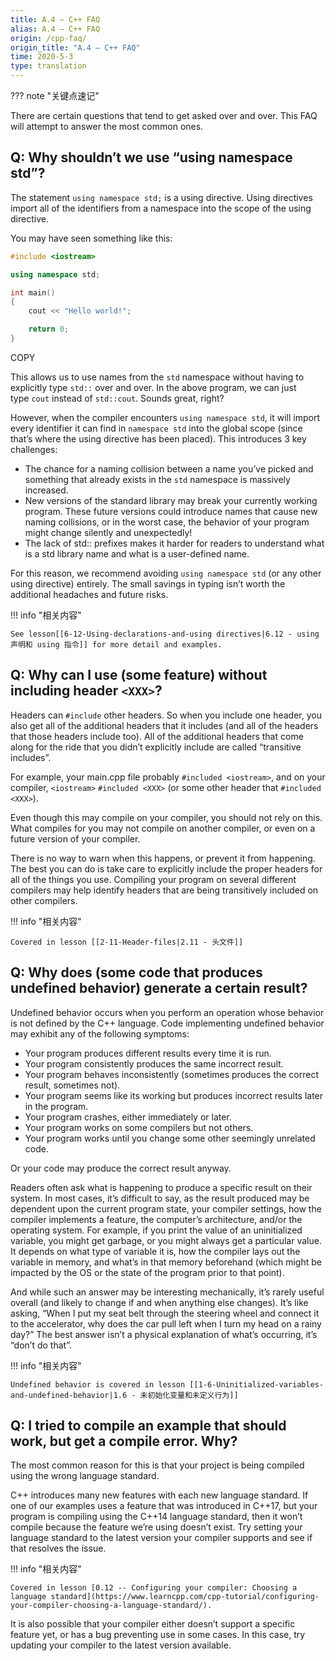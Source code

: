 ```yaml
---
title: A.4 — C++ FAQ
alias: A.4 — C++ FAQ
origin: /cpp-faq/
origin_title: "A.4 — C++ FAQ"
time: 2020-5-3
type: translation
---
```


??? note "关键点速记"
	


There are certain questions that tend to get asked over and over. This FAQ will attempt to answer the most common ones.

## Q: Why shouldn’t we use “using namespace std”? 

The statement `using namespace std;` is a using directive. Using directives import all of the identifiers from a namespace into the scope of the using directive.

You may have seen something like this:

```cpp
#include <iostream>

using namespace std;

int main()
{
    cout << "Hello world!";

    return 0;
}
```

COPY

This allows us to use names from the `std` namespace without having to explicitly type `std::` over and over. In the above program, we can just type `cout` instead of `std::cout`. Sounds great, right?

However, when the compiler encounters `using namespace std`, it will import every identifier it can find in `namespace std` into the global scope (since that’s where the using directive has been placed). This introduces 3 key challenges:

-   The chance for a naming collision between a name you’ve picked and something that already exists in the `std` namespace is massively increased.
-   New versions of the standard library may break your currently working program. These future versions could introduce names that cause new naming collisions, or in the worst case, the behavior of your program might change silently and unexpectedly!
-   The lack of std:: prefixes makes it harder for readers to understand what is a std library name and what is a user-defined name.

For this reason, we recommend avoiding `using namespace std` (or any other using directive) entirely. The small savings in typing isn’t worth the additional headaches and future risks.

!!! info "相关内容"

	See lesson[[6-12-Using-declarations-and-using directives|6.12 - using 声明和 using 指令]] for more detail and examples.

## Q: Why can I use (some feature) without including header `<XXX>`? 

Headers can `#include` other headers. So when you include one header, you also get all of the additional headers that it includes (and all of the headers that those headers include too). All of the additional headers that come along for the ride that you didn’t explicitly include are called “transitive includes”.

For example, your main.cpp file probably `#included <iostream>`, and on your compiler, `<iostream>` `#included <XXX>` (or some other header that `#included <XXX>`).

Even though this may compile on your compiler, you should not rely on this. What compiles for you may not compile on another compiler, or even on a future version of your compiler.

There is no way to warn when this happens, or prevent it from happening. The best you can do is take care to explicitly include the proper headers for all of the things you use. Compiling your program on several different compilers may help identify headers that are being transitively included on other compilers.

!!! info "相关内容"

	Covered in lesson [[2-11-Header-files|2.11 - 头文件]]

## Q: Why does (some code that produces undefined behavior) generate a certain result? 

Undefined behavior occurs when you perform an operation whose behavior is not defined by the C++ language. Code implementing undefined behavior may exhibit any of the following symptoms:

-   Your program produces different results every time it is run.
-   Your program consistently produces the same incorrect result.
-   Your program behaves inconsistently (sometimes produces the correct result, sometimes not).
-   Your program seems like its working but produces incorrect results later in the program.
-   Your program crashes, either immediately or later.
-   Your program works on some compilers but not others.
-   Your program works until you change some other seemingly unrelated code.

Or your code may produce the correct result anyway.

Readers often ask what is happening to produce a specific result on their system. In most cases, it’s difficult to say, as the result produced may be dependent upon the current program state, your compiler settings, how the compiler implements a feature, the computer’s architecture, and/or the operating system. For example, if you print the value of an uninitialized variable, you might get garbage, or you might always get a particular value. It depends on what type of variable it is, how the compiler lays out the variable in memory, and what’s in that memory beforehand (which might be impacted by the OS or the state of the program prior to that point).

And while such an answer may be interesting mechanically, it’s rarely useful overall (and likely to change if and when anything else changes). It’s like asking, “When I put my seat belt through the steering wheel and connect it to the accelerator, why does the car pull left when I turn my head on a rainy day?” The best answer isn’t a physical explanation of what’s occurring, it’s “don’t do that”.

!!! info "相关内容"

	Undefined behavior is covered in lesson [[1-6-Uninitialized-variables-and-undefined-behavior|1.6 - 未初始化变量和未定义行为]]

## Q: I tried to compile an example that should work, but get a compile error. Why? 

The most common reason for this is that your project is being compiled using the wrong language standard.

C++ introduces many new features with each new language standard. If one of our examples uses a feature that was introduced in C++17, but your program is compiling using the C++14 language standard, then it won’t compile because the feature we’re using doesn’t exist. Try setting your language standard to the latest version your compiler supports and see if that resolves the issue.

!!! info "相关内容"

	Covered in lesson [0.12 -- Configuring your compiler: Choosing a language standard](https://www.learncpp.com/cpp-tutorial/configuring-your-compiler-choosing-a-language-standard/).

It is also possible that your compiler either doesn’t support a specific feature yet, or has a bug preventing use in some cases. In this case, try updating your compiler to the latest version available.